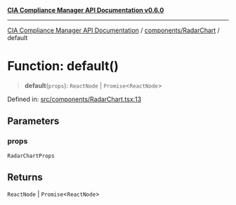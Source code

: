 [**CIA Compliance Manager API Documentation v0.6.0**](../../../README.md)

***

[CIA Compliance Manager API Documentation](../../../modules.md) / [components/RadarChart](../README.md) / default

# Function: default()

> **default**(`props`): `ReactNode` \| `Promise`\<`ReactNode`\>

Defined in: [src/components/RadarChart.tsx:13](https://github.com/Hack23/cia-compliance-manager/blob/32fe683007dd7fe1aa6b244d2353e60fab4f51de/src/components/RadarChart.tsx#L13)

## Parameters

### props

`RadarChartProps`

## Returns

`ReactNode` \| `Promise`\<`ReactNode`\>
